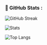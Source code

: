 ### :rocket: GitHub Stats :

![GitHub Streak](https://github-readme-streak-stats.herokuapp.com?user=NevilleMthw&theme=vision-friendly-dark&hide_border=false)

![Stats](https://github-readme-stats.vercel.app/api?username=NevilleMthw&layout=compact&theme=vision-friendly-dark)

![Top Langs](https://github-readme-stats.vercel.app/api/top-langs/?username=NevilleMthw&layout=compact&theme=vision-friendly-dark)

